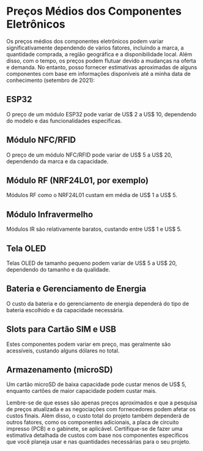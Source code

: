 # Preços Médios dos Componentes Eletrônicos

Os preços médios dos componentes eletrônicos podem variar significativamente dependendo de vários fatores, incluindo a marca, a quantidade comprada, a região geográfica e a disponibilidade local. Além disso, com o tempo, os preços podem flutuar devido a mudanças na oferta e demanda. No entanto, posso fornecer estimativas aproximadas de alguns componentes com base em informações disponíveis até a minha data de conhecimento (setembro de 2021):

## ESP32

O preço de um módulo ESP32 pode variar de US$ 2 a US$ 10, dependendo do modelo e das funcionalidades específicas.

## Módulo NFC/RFID

O preço de um módulo NFC/RFID pode variar de US$ 5 a US$ 20, dependendo da marca e da capacidade.

## Módulo RF (NRF24L01, por exemplo)

Módulos RF como o NRF24L01 custam em média de US$ 1 a US$ 5.

## Módulo Infravermelho

Módulos IR são relativamente baratos, custando entre US$ 1 e US$ 5.

## Tela OLED

Telas OLED de tamanho pequeno podem variar de US$ 5 a US$ 20, dependendo do tamanho e da qualidade.

## Bateria e Gerenciamento de Energia

O custo da bateria e do gerenciamento de energia dependerá do tipo de bateria escolhido e da capacidade necessária.

## Slots para Cartão SIM e USB

Estes componentes podem variar em preço, mas geralmente são acessíveis, custando alguns dólares no total.

## Armazenamento (microSD)

Um cartão microSD de baixa capacidade pode custar menos de US$ 5, enquanto cartões de maior capacidade podem custar mais.

Lembre-se de que esses são apenas preços aproximados e que a pesquisa de preços atualizada e as negociações com fornecedores podem afetar os custos finais. Além disso, o custo total do projeto também dependerá de outros fatores, como os componentes adicionais, a placa de circuito impresso (PCB) e o gabinete, se aplicável. Certifique-se de fazer uma estimativa detalhada de custos com base nos componentes específicos que você planeja usar e nas quantidades necessárias para o seu projeto.
